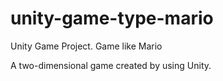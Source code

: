 # unity-game-type-mario
Unity Game Project. Game like Mario  

A two-dimensional game created by using Unity.

